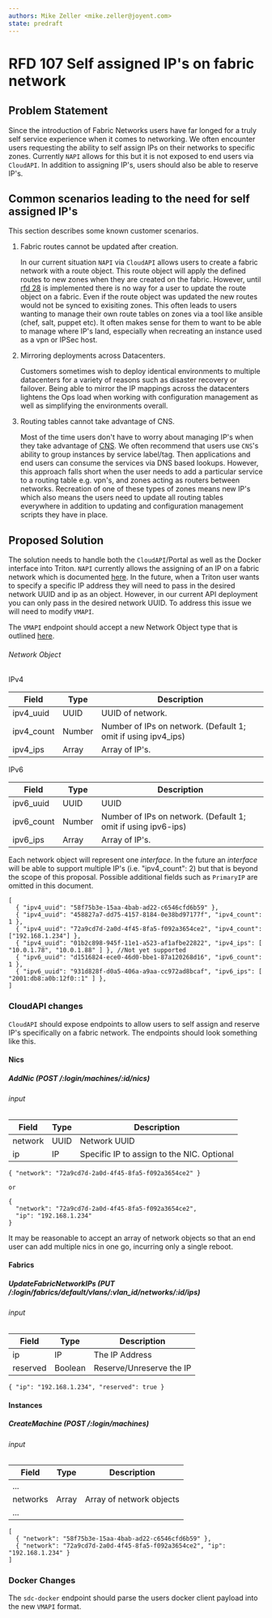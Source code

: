 ```yaml
---
authors: Mike Zeller <mike.zeller@joyent.com>
state: predraft
---
```


<!--
    This Source Code Form is subject to the terms of the Mozilla Public
    License, v. 2.0. If a copy of the MPL was not distributed with this
    file, You can obtain one at http://mozilla.org/MPL/2.0/.
-->

<!--
    Copyright 2017 Joyent
-->

# RFD 107 Self assigned IP's on fabric network

## Problem Statement

Since the introduction of Fabric Networks users have far longed for a truly
self service experience when it comes to networking. We often encounter users
requesting the ability to self assign IPs on their networks to specific zones.
Currently `NAPI` allows for this but it is not exposed to end users via
`CloudAPI`. In addition to assigning IP's, users should also be able to reserve
IP's.


## Common scenarios leading to the need for self assigned IP's

This section describes some known customer scenarios.

1. Fabric routes cannot be updated after creation.

	In our current situation `NAPI` via `CloudAPI` allows users to create a
fabric network with a route object. This route object will apply the defined
routes to new zones when they are created on the fabric. However, until [rfd
28](https://github.com/joyent/rfd/blob/master/rfd/0028/README.md) is
implemented there is no way for a user to update the route object on a fabric.
Even if the route object was updated the new routes would not be synced to
exisiting zones. This often leads to users wanting to manage their own route
tables on zones via a tool like ansible (chef, salt, puppet etc). It often
makes sense for them to want to be able to manage where IP's land, especially
when recreating an instance used as a vpn or IPSec host.

2. Mirroring deployments across Datacenters.

	Customers sometimes wish to deploy identical environments to multiple
datacenters for a variety of reasons such as disaster recovery or failover.
Being able to mirror the IP mappings across the datacenters lightens the Ops
load when working with configuration management as well as simplifying the
environments overall.

3. Routing tables cannot take advantage of CNS.

	Most of the time users don't have to worry about managing IP's when
they take advantage of [CNS](https://docs.joyent.com/public-cloud/network/cns).
We often recommend that users use `CNS`'s ability to group instances by service
label/tag.  Then applications and end users can consume the services via DNS
based lookups.  However, this approach falls short when the user needs to add a
particular service to a routing table e.g. vpn's, and zones acting as routers
between networks. Recreation of one of these types of zones means new IP's
which also means the users need to update all routing tables everywhere in
addition to updating and configuration management scripts they have in place.

## Proposed Solution

The solution needs to handle both the `CloudAPI`/Portal as well as the Docker
interface into Triton.  `NAPI` currently allows the assigning of an IP on a
fabric network which is documented
[here](https://github.com/joyent/sdc-napi/blob/master/docs/index.md#createnic-post-nics).
In the future, when a Triton user wants to specify a specific IP address they
will need to pass in the desired network UUID and ip as an object. However, in
our current API deployment you can only pass in the desired network UUID. To
address this issue we will need to modify `VMAPI`.

The `VMAPI` endpoint should accept a new Network Object type that is outlined
[here](https://github.com/joyent/sdc-vmapi/blob/master/docs/index.md#specifying-networks-for-a-vm).

###### Network Object

IPv4

| Field			| Type		| Description				|
| ---------------------	| ------------- | ------------------------------------- |
| ipv4_uuid		| UUID		| UUID of network.			|
| ipv4_count		| Number	| Number of IPs on network. (Default 1; omit if using ipv4_ips) |
| ipv4_ips		| Array		| Array of IP's.			|

IPv6

| Field			| Type		| Description				|
| ---------------------	| ------------- | ------------------------------------- |
| ipv6_uuid		| UUID		| UUID					|
| ipv6_count		| Number	| Number of IPs on network. (Default 1; omit if using ipv6-ips) |
| ipv6_ips		| Array		| Array of IP's.			|

Each network object will represent one *interface*.  In the future an
*interface* will be able to support multiple IP's (i.e. "ipv4_count": 2) but
that is beyond the scope of this proposal.  Possible additional fields such as
`PrimaryIP` are omitted in this document.

```
[
  { "ipv4_uuid": "58f75b3e-15aa-4bab-ad22-c6546cfd6b59" },
  { "ipv4_uuid": "458827a7-dd75-4157-8184-0e38bd97177f", "ipv4_count": 1 },
  { "ipv4_uuid": "72a9cd7d-2a0d-4f45-8fa5-f092a3654ce2", "ipv4_count": ["192.168.1.234"] },
  { "ipv4_uuid": "01b2c898-945f-11e1-a523-af1afbe22822", "ipv4_ips": [ "10.0.1.78", "10.0.1.88" ] }, //Not yet supported
  { "ipv6_uuid": "d1516824-ece0-46d0-bbe1-87a120268d16", "ipv6_count": 1 },
  { "ipv6_uuid": "931d828f-d0a5-406a-a9aa-cc972ad8bcaf", "ipv6_ips": [ "2001:db8:a0b:12f0::1" ] },
]
```

### CloudAPI changes

`CloudAPI` should expose endpoints to allow users to self assign and reserve
IP's specifically on a fabric network.  The endpoints should look something
like this.

#### Nics

##### AddNic (POST /:login/machines/:id/nics)

###### input

| Field			| Type		| Description				|
| ---------------------	| ------------- | ------------------------------------- |
| network		| UUID		| Network UUID				|
| ip			| IP		| Specific IP to assign to the NIC. Optional |

```
{ "network": "72a9cd7d-2a0d-4f45-8fa5-f092a3654ce2" }

or

{
  "network": "72a9cd7d-2a0d-4f45-8fa5-f092a3654ce2",
  "ip": "192.168.1.234"
}
```

It may be reasonable to accept an array of network objects so that an end user
can add multiple nics in one go, incurring only a single reboot.

#### Fabrics

##### UpdateFabricNetworkIPs (PUT /:login/fabrics/default/vlans/:vlan_id/networks/:id/ips)

###### input

| Field			| Type		| Description				|
| ---------------------	| ------------- | ------------------------------------- |
| ip			| IP		| The IP Address			|
| reserved		| Boolean	| Reserve/Unreserve the IP		|

```
{ "ip": "192.168.1.234", "reserved": true }
```

#### Instances

##### CreateMachine (POST /:login/machines)

###### input

| Field			| Type		| Description				|
| ---------------------	| ------------- | ------------------------------------- |
| ...			|		|					|
| networks		| Array		| Array of network objects		|
| ...			|		|					|

```
[
  { "network": "58f75b3e-15aa-4bab-ad22-c6546cfd6b59" },
  { "network": "72a9cd7d-2a0d-4f45-8fa5-f092a3654ce2", "ip": "192.168.1.234" }
]
```

### Docker Changes

The `sdc-docker` endpoint should parse the users docker client payload into the
new `VMAPI` format.
